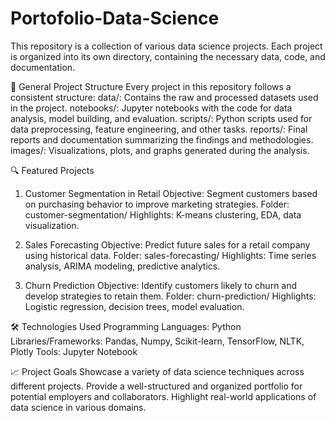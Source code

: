 # Portofolio-Data-Science
This repository is a collection of various data science projects. Each project is organized into its own directory, containing the necessary data, code, and documentation.

📂 General Project Structure
Every project in this repository follows a consistent structure:
data/: Contains the raw and processed datasets used in the project.
notebooks/: Jupyter notebooks with the code for data analysis, model building, and evaluation.
scripts/: Python scripts used for data preprocessing, feature engineering, and other tasks.
reports/: Final reports and documentation summarizing the findings and methodologies.
images/: Visualizations, plots, and graphs generated during the analysis.

🔍 Featured Projects
1. Customer Segmentation in Retail
Objective: Segment customers based on purchasing behavior to improve marketing strategies.
Folder: customer-segmentation/
Highlights: K-means clustering, EDA, data visualization.

3. Sales Forecasting
Objective: Predict future sales for a retail company using historical data.
Folder: sales-forecasting/
Highlights: Time series analysis, ARIMA modeling, predictive analytics.

4. Churn Prediction
Objective: Identify customers likely to churn and develop strategies to retain them.
Folder: churn-prediction/
Highlights: Logistic regression, decision trees, model evaluation.

🛠️ Technologies Used
Programming Languages: Python
Libraries/Frameworks: Pandas, Numpy, Scikit-learn, TensorFlow, NLTK, Plotly
Tools: Jupyter Notebook

📈 Project Goals
Showcase a variety of data science techniques across different projects.
Provide a well-structured and organized portfolio for potential employers and collaborators.
Highlight real-world applications of data science in various domains.
